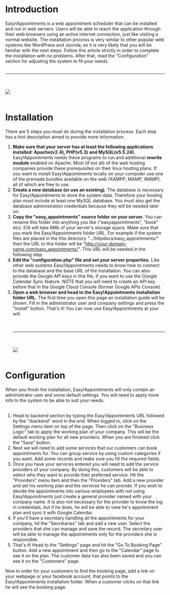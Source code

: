 # Introduction #
Easy!Appointments is a web appointment scheduler that can be installed and run in web servers. Users will be able to reach the application through their web browsers using an active internet connection, just like visiting a normal website. The installation process is very similar to other popular web systems like WordPress and Joomla, so it is very likely that you will be familiar with the next steps. Follow this article strictly in order to complete the installation with no problems. After that, read the "Configuration" section for adjusting the system to fit your needs.
<br><br>
<hr />
<br><br>
<img src='https://dl.dropboxusercontent.com/u/27545985/easyappointments/installation-steps.png' />
<br><br>

<h1>Installation</h1>
There are 5 steps you must do during the installation process. Each step has a hint description aimed to provide more information.<br>
<ol><li><b>Make sure that your server has at least the following applications installed: Apache(v2.4), PHP(v5.3) and MySQL(v5.5.24).</b> Easy!Appointments needs these programs to run and additional <b>rewrite module</b> enabled on Apache. Most (if not all) of the web hosting companies provide these prerequisites on their linux hosting plans. If you want to install Easy!Appointments locally on your computer use one of the premade bundles available on the web (XAMPP, MAMP, WAMP), all of which are free to use.<br>
</li><li><b>Create a new database (or use an existing).</b> The database is necessary for Easy!Appointments to store the system data. Therefore your hosting plan must include at least one MySQL database. You must also get the database administration credentials because they will be needed later on.<br>
</li><li><b>Copy the "easy_appointments" source folder on your server.</b> You can rename this folder into anything you like ("easyappointments", "book" etc). E!A will take 6Mb of your server's storage space. Make sure that you mark the Easy!Appointments folder URL. For example if the system files are placed in the this directory ".../httpdocs/easy_appointments/" then the URL to this folder will be "<a href='http://your-domain-name.com/easy_appointments/'>http://your-domain-name.com/easy_appointments/</a>". This URL will be needed in the following step.<br>
</li><li><b>Edit the "configuration.php" file and set your server properties.</b> Like other web systems Easy!Appointments needs to know how to connect to the database and the base URL of the installation. You can also provide the Google API keys in this file, if you want to use the Google Calendar Sync feature. NOTE that you will need to create an API key before that in the Google Cloud Console (former Google APIs Console).<br>
</li><li><b>Open a web browser and head to the Easy!Appointments installation folder URL.</b> The first time you open this page an installation guide will be shown. Fill in the administrator user and company settings and press the "Install" button. That's it! You can now use Easy!Appointments at your will.<br>
<br><br>
<hr />
<br><br>
<img src='https://dl.dropboxusercontent.com/u/27545985/easyappointments/configuration.png' />
<br><br></li></ol>

<h1>Configuration</h1>
When you finish the installation, Easy!Appointments will only contain an administrator user and some default settings. You will need to apply more info to the system to be able to suit your needs.<br>
<br>
<ol><li>Head to backend section by typing the Easy!Appointments URL followed by the "/backend" word in the end. When logged in, click on the Settings menu item on top of the page. Then click on the "Business Logic" tab to apply the working plan of your company. This will be the default working plan for all new providers. When you are finished click the "Save" button.<br>
</li><li>Next we will need to add some services that our customers can book appointments for. You can group service by using custom categories if you want. Add some records and make sure you fill the required fields.<br>
</li><li>Once you have your services entered you will need to add the service providers of your company. By doing this, customers will be able to select who they want to provide their preferred service. Hit the "Providers" menu item and then the "Providers" tab. Add a new provider and set his working plan and the services he can provide. If you wish to devide the appointments into various employees with not using Easy!Appointments just create a general provider named with your company name. It is also not necessary for the provider to know the log in credentials, but if he does, he will be able to view he's appoitnment plan and sync it with Google Calendar.<br>
</li><li>If you'll have a secretary handling all the appointments for your company, hit the "Secretaries" tab and add a new user. Select the providers that she can manage and save the record. The secretary user will be able to manage the appointments only for the providers she is responsible.<br>
</li><li>That's it! Head to the "Settings" page and hit the "Go To Booking Page" button. Add a new appointment and then go to the "Calendar" page to see it on the plan. The customer data has also been saved and you can see it on the "Customers" page.</li></ol>

Now in order for your customers to find the booking page, add a link on your webpage or your facebook account, that points to the Easy!Appointments installation folder. When a customer clicks on that link he will see the booking page.